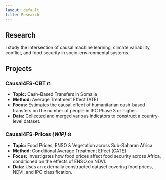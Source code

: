 ```yaml
---
layout: default
title: Research
---
```


<section class="sections">
<h1>Research</h1>
<p>I study the intersection of causal machine learning, climate variability, conflict, and food security in socio-environmental systems.</p>

<h2>Projects</h2>

<h3>Causal4FS-CBT <a href="https://github.com/jordicbau/Causal4FS-CBT" target="_blank"><img src="{{ '/assets/images/github.png' | relative_url }}" alt="GitHub" height="15"></a></h3>
<ul>
  <li><strong>Topic:</strong> Cash-Based Transfers in Somalia</li>
  <li><strong>Method:</strong> Average Treatment Effect (ATE)</li>
  <li><strong>Focus:</strong> Estimates the causal effect of humanitarian cash-based transfers on the number of people in IPC Phase 3 or higher.</li>
  <li><strong>Data:</strong> Collected and merged various indicators to construct a country-level dataset.</li>
</ul>

<h3> Causal4FS-Prices <em>(WIP)</em> <a href="https://github.com/jordicbau/Causal4FS-Prices" target="_blank"><img src="{{ '/assets/images/github.png' | relative_url }}" alt="GitHub" height="15"></a></h3>
<ul>
  <li><strong>Topic:</strong> Food Prices, ENSO & Vegetation across Sub-Saharan Africa</li>
  <li><strong>Method:</strong> Conditional Average Treatment Effect (CATE)</li>
  <li><strong>Focus:</strong> Investigates how food prices affect food security across Africa, conditioned on the effects of ENSO on NDVI. </li>
  <li><strong>Data:</strong> Uses an externally constructed dataset covering food prices, NDVI, and IPC classification.</li>
</ul>

</section>
